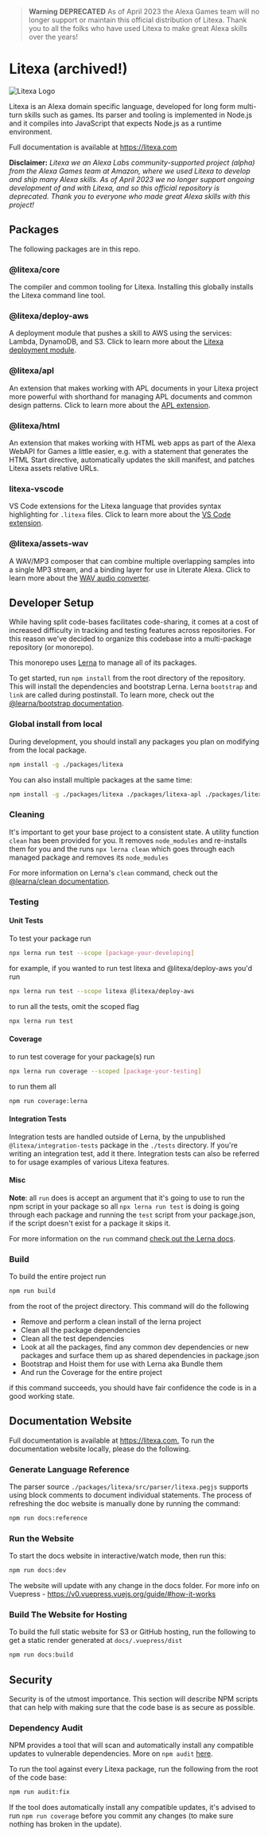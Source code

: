 > **Warning**
> **DEPRECATED** As of April 2023 the Alexa Games team will no longer support or maintain this official distribution of Litexa. Thank you to all the folks who have used Litexa to make great Alexa skills over the years!

# Litexa (archived!)

![Litexa Logo](./logo.png)

Litexa is an Alexa domain specific language, developed for long form multi-turn skills such as games.
Its parser and tooling is implemented in Node.js and it compiles into JavaScript that expects Node.js
as a runtime environment.

Full documentation is available at <https://litexa.com>

**Disclaimer:**
*Litexa we an Alexa Labs community-supported project (alpha) from the Alexa Games team at Amazon, where we used Litexa to develop and ship many Alexa skills. As of April 2023 we no longer support ongoing development of and with Litexa, and so this official repository is deprecated. Thank you to everyone who made great Alexa skills with this project!*

## Packages

The following packages are in this repo.

### @litexa/core

The compiler and common tooling for Litexa. Installing this globally installs the Litexa command
line tool.

### @litexa/deploy-aws

A deployment module that pushes a skill to AWS using the services: Lambda, DynamoDB, and S3. Click
to learn more about the [Litexa deployment module](./docs/book/deployment.md#litexa-deploy-aws).

### @litexa/apl

An extension that makes working with APL documents in your Litexa project more powerful with
shorthand for managing APL documents and common design patterns. Click to learn more about the
[APL extension](./docs/book/screens.md#apl-directives).

### @litexa/html

An extension that makes working with HTML web apps as part of the Alexa WebAPI for Games
a little easier, e.g. with a statement that generates the HTML Start directive, automatically
updates the skill manifest, and patches Litexa assets relative URLs.

### litexa-vscode

VS Code extensions for the Litexa language that provides syntax highlighting for ```.litexa```
files. Click to learn more about the [VS Code extension](./docs/get-started/README.md#the-code).

### @litexa/assets-wav

A WAV/MP3 composer that can combine multiple overlapping samples into a single MP3 stream, and a
binding layer for use in Literate Alexa. Click to learn more about the
[WAV audio converter](./docs/book/appendix-wav-conversion.md).

## Developer Setup

While having split code-bases facilitates code-sharing, it comes at a cost of increased difficulty
in tracking and testing features across repositories. For this reason we've decided to organize this
codebase into a multi-package repository (or monorepo).

This monorepo uses [Lerna](https://github.com/lerna/lerna#readme) to manage all of its packages.

To get started, run ```npm install``` from the root directory of the repository. This will install
the dependencies and bootstrap Lerna. Lerna `bootstrap` and `link` are called during postinstall.
To learn more, check out the
[@learna/bootstrap documentation](https://github.com/lerna/lerna/tree/master/commands/bootstrap).

### Global install from local

During development, you should install any packages you plan on modifying from the local package.

 ```bash
 npm install -g ./packages/litexa
 ```

You can also install multiple packages at the same time:

```bash
npm install -g ./packages/litexa ./packages/litexa-apl ./packages/litexa-deploy-aws
```

### Cleaning

It's important to get your base project to a consistent state. A utility function `clean` has been
provided for you. It removes `node_modules` and re-installs them for you and the runs
`npx lerna clean` which goes through each managed package and removes its `node_modules`

For more information on Lerna's `clean` command, check out the
[@learna/clean documentation](https://github.com/lerna/lerna/tree/master/commands/clean#readme).

### Testing

#### Unit Tests

To test your package run

```bash
npx lerna run test --scope [package-your-developing]
```

for example, if you wanted to run test litexa and @litexa/deploy-aws you'd run

```bash
npx lerna run test --scope litexa @litexa/deploy-aws
```

to run all the tests, omit the scoped flag

```bash
npx lerna run test
```

#### Coverage

to run test coverage for your package(s) run

```bash
npx lerna run coverage --scoped [package-your-testing]
```

to run them all

```bash
npm run coverage:lerna
```

#### Integration Tests

Integration tests are handled outside of Lerna, by the unpublished `@litexa/integration-tests` package
in the `./tests` directory. If you're writing an integration test, add it there. Integration tests can
also be referred to for usage examples of various Litexa features.

#### Misc

**Note**: all `run` does is accept an argument that it's going to use to run the npm script in your
package so all `npx lerna run test` is doing is going through each package and running the `test`
script from your package.json, if the script doesn't exist for a package it skips it.

For more information on the `run` command
[check out the Lerna docs](https://github.com/lerna/lerna/tree/master/commands/run#readme).

### Build

To build the entire project run

```bash
npm run build
```

from the root of the project directory. This command will do the following

* Remove and perform a clean install of the lerna project
* Clean all the package dependencies
* Clean all the test dependencies
* Look at all the packages, find any common dev dependencies or new packages and surface them up as
shared dependencies in package.json
* Bootstrap and Hoist them for use with Lerna aka Bundle them
* And run the Coverage for the entire project

if this command succeeds, you should have fair confidence the code is in a good working state.

## Documentation Website

Full documentation is available at <https://litexa.com.> To run the documentation
website locally, please do the following.


### Generate Language Reference

The parser source `./packages/litexa/src/parser/litexa.pegjs` supports using block comments
to document individual statements. The process of refreshing the doc website is manually done
by running the command:

```bash
npm run docs:reference
```

### Run the Website

To start the docs website in interactive/watch mode, then run this:

```bash
npm run docs:dev
```

The website will update with any change in the docs folder.
For more info on Vuepress - <https://v0.vuepress.vuejs.org/guide/#how-it-works>

### Build The Website for Hosting

To build the full static website for S3 or GitHub hosting, run the following to get a
static render generated at `docs/.vuepress/dist`

```bash
npm run docs:build
```

## Security

Security is of the utmost importance. This section will describe NPM scripts that
can help with making sure that the code base is as secure as possible.

### Dependency Audit

NPM provides a tool that will scan and automatically install any compatible updates
to vulnerable dependencies. More on `npm audit` [here](https://docs.npmjs.com/cli/audit).

To run the tool against every Litexa package, run the following from
the root of the code base:

```bash
npm run audit:fix
```

If the tool does automatically install any compatible updates, it's advised to run
`npm run coverage` before you commit any changes (to make sure nothing has broken in
the update).

